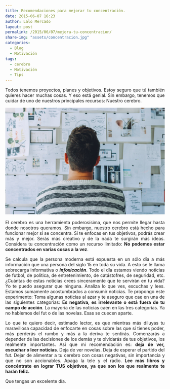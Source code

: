 ```yaml
---
title: Recomendaciones para mejorar tu concentración.
date: 2015-06-07 16:23
author: Lalo Mercado
layout: post
permalink: /2015/06/07/mejora-tu-concentracion/
share-img: "assets/concentracion.jpg"
categories:
  - Blog
  - Motivación
tags:
  - cerebro
  - Motivación
  - Tips
---
```

<p style="text-align: justify;">
  Todos tenemos proyectos, planes y objetivos. Estoy seguro que tú también quieres hacer muchas cosas. Y eso está genial. Sin embargo, tenemos que cuidar de uno de nuestros principales recursos: Nuestro cerebro.
</p>

<p align="center">
  <img width="600" src="/assets/concentracion.jpg">
</p>

<p style="text-align: justify;">
  El cerebro es una herramienta poderosísima, que nos permite llegar hasta donde nosotros queramos. Sin embargo, nuestro cerebro está hecho para funcionar mejor si se concentra. Si te enfocas en tus objetivos, podrás crear más y mejor. Serás más creativo y de la nada te surgirán más ideas. Considera tu concentración como un recurso limitado: <strong>No podemos estar concentrados en varias cosas a la vez</strong>.
</p>

<p style="text-align: justify;">
  Se calcula que la persona moderna está expuesta en un sólo día a más información que una persona del siglo 15 en toda su vida. A esto se le llama sobrecarga informativa o <strong><em>infoxicación</em></strong>. Todo el día estamos viendo noticias de futbol, de política, de entretenimiento, de catástofres, de seguridad, etc. ¿Cuántas de estas noticias crees sinceramente que te servirán en tu vida? Yo te puedo asegurar que ninguna. Analiza lo que ves, escuchas y lees. Estamos sumamente acostumbrados a consumir noticias. Te propongo este experimento: Toma algunas noticias al azar y te aseguro que cae en una de las siguientes categorías: <strong>Es negativa, es irrelevante o está fuera de tu campo de acción</strong>. La mayoría de las noticias caen en las tres categorías. Ya no hablemos del fut o de las novelas. Esas se cuecen aparte.
</p>

<p style="text-align: justify;">
  Lo que te quiero decir, estimado lector, es que mientras más diluyas tu maravillosa capacidad de enfocarte en cosas sobre las que sí tienes poder, más perderás el rumbo y más a la deriva te sentirás. Comenzarás a depender de las decisiones de los demás y te olvidarás de tus objetivos, los realmente importantes. Así que mi recomendación es: <strong>deja de ver, escuchar o leer noticias</strong>. Deja de ver novelas. Deja de esperar el partido del fut. Dejar de alimentar a tu cerebro con cosas negativas, sin importancia y que no son accionables. Apaga la tele y el radio. <strong>Lee más libros y concéntrate en lograr TUS objetivos, ya que son los que realmente te harán feliz.</strong>
</p>

<p style="text-align: justify;">
  Que tengas un excelente día.
</p>
